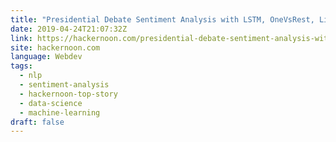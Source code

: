 ```yaml
---
title: "Presidential Debate Sentiment Analysis with LSTM, OneVsRest, LinearSVC: NLP Step-By-Step Guide"
date: 2019-04-24T21:07:32Z
link: https://hackernoon.com/presidential-debate-sentiment-analysis-with-lstm-onevsrest-linearsvc-nlp-step-by-step-guide-b9683e2c8ed9?source=rss----3a8144eabfe3---4
site: hackernoon.com
language: Webdev
tags:
  - nlp
  - sentiment-analysis
  - hackernoon-top-story
  - data-science
  - machine-learning
draft: false
---
```

